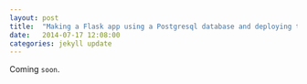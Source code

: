 ```yaml
---
layout: post
title:  "Making a Flask app using a Postgresql database and deploying to Heroku"
date:   2014-07-17 12:08:00
categories: jekyll update
---
```


Coming `soon`. 
